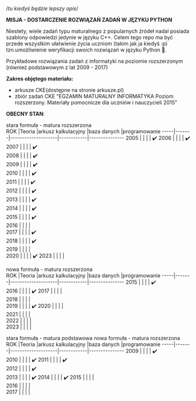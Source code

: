 /*tu kiedyś będzie lepszy opis*/

<b>MISJA - DOSTARCZENIE ROZWIĄZAŃ ZADAŃ W JĘZYKU PYTHON</b>

Niestety, wiele zadań typu maturalnego z popularnych żródeł nadal posiada szablony odpowiedzi jedynie w języku C++. Celem tego repo ma być przede wszystkim ułatwienie życia uczniom (takim jak ja kiedyś :p) tzn.umożliwienie weryfikacji swoich rozwiązań w języku Python 🐍.

Przykładowe rozwiązania zadań z informatyki na poziomie rozszerzonym (również podstawowym z lat 2009 - 2017)

<b>Zakres objętego materiału: </b>
- arkusze CKE(dostępne na stronie arkusze.pl)
- zbiór zadań CKE "EGZAMIN MATURALNY INFORMATYKA Poziom rozszerzony. Materiały pomocnicze dla uczniów i nauczycieli 2015"


<b>OBECNY STAN</b>:

stara formuła - matura rozszerzona				
ROK	 |Teoria |arkusz kalkulacyjny |baza danych |programowanie
-----|-------|--------------------|------------|---------------
2005 |   		 |              			|			       |		  ✔️
2006 |   		 |              			|			       |		  ✔️
2007 |   		 |              			|			       |		  ✔️			  
2008 |   		 |              			|			       |		  ✔️			  
2009 |   		 |              			|			       |		  ✔️			  
2010 |   		 |              			|			       |		  ✔️		  
2011 |   		 |              			|			       |		  ✔️			  	
2012 |   		 |              			|			       |		  ✔️		  
2013 |   		 |              			|			       |		  ✔️	  
2014 |   		 |              			|			       |		  ✔️	  	
2015 |   		 |              			|			       |		  ✔️	  
2016 |   		 |              			|			       |		 
2017 |   		 |              			|			       |		  ✔️			  	
2018 |   		 |              			|			       |		  ✔️	  
2019 |   		 |              			|			       |		  
2020 |   		 |              			|			       |		  ✔️
2023 |   		 |              			|			       |		  

nowa formuła - matura rozszerzona				
ROK	 |Teoria |arkusz kalkulacyjny |baza danych |programowanie
-----|-------|--------------------|------------|---------------
2015 |   		 |              			|			       |		  ✔️	  
2016 |   		 |              			|			       |		  ✔️
2017 |   		 |              			|			       |		  			  	
2018 |   		 |              			|			       |		  	  
2019 |   		 |              			|			       |		  ✔️
2020 |   		 |              			|			       |		  
2021 |   		 |              			|			       |		  
2022 |   		 |              			|			       |		  
2023 |   		 |              			|			       |		  

stara formuła - matura podstawowa
nowa formuła - matura rozszerzona				
ROK	 |Teoria |arkusz kalkulacyjny |baza danych |programowanie
-----|-------|--------------------|------------|---------------
2009 |   		 |              			|			       |		  ✔️	  
2010 |   		 |              			|			       |		  ✔️
2011 |   		 |              			|			       |		  ✔️			  	
2012 |   		 |              			|			       |		  ✔️	  
2013 |   		 |              			|			       |		  ✔️
2014 |   		 |              			|			       |		  ✔️
2015 |   		 |              			|			       |		  
2016 |   		 |              			|			       |		  
2017 |   		 |              			|			       |		  

